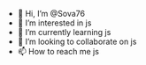 - 👋 Hi, I’m @Sova76
- 👀 I’m interested in js
- 🌱 I’m currently learning js
- 💞️ I’m looking to collaborate on js
- 📫 How to reach me js

<!---
Sova76/Sova76 is a ✨ special ✨ repository because its `README.md` (this file) appears on your GitHub profile.
You can click the Preview link to take a look at your changes.
--->
